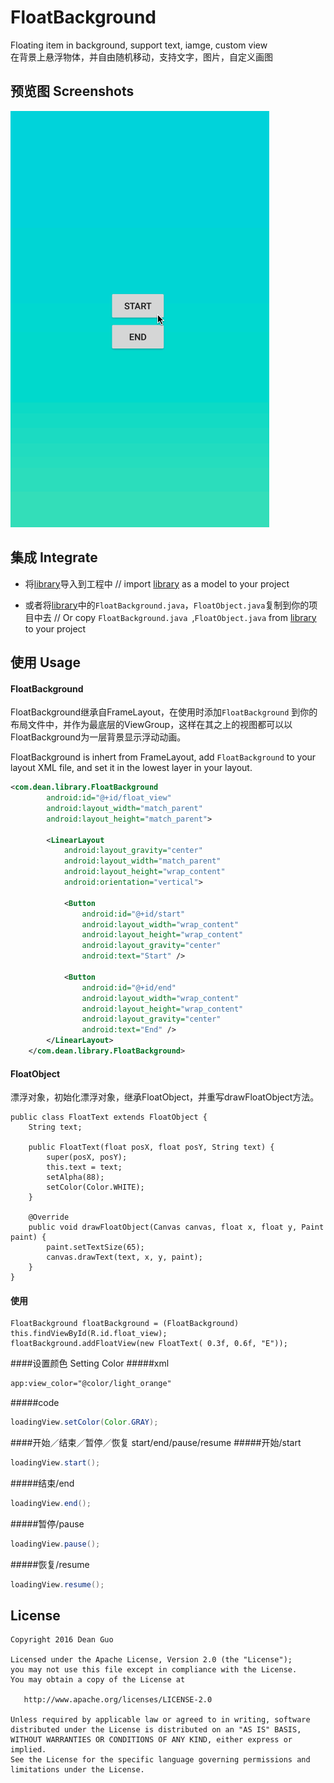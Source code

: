 # FloatBackground  

Floating item in background, support text, iamge, custom view  
在背景上悬浮物体，并自由随机移动，支持文字，图片，自定义画图  

## 预览图 Screenshots
![demo1](/screenshot/floatbackground.gif) 

## 集成 Integrate

*  将[library](/library)导入到工程中  // import [library](/library) as a model to your project
  
*  或者将[library](/library)中的`FloatBackground.java`，`FloatObject.java`复制到你的项目中去 // Or copy `FloatBackground.java `,`FloatObject.java` from [library](/library) to your project

## 使用 Usage
#### FloatBackground
FloatBackground继承自FrameLayout，在使用时添加`FloatBackground` 到你的布局文件中，并作为最底层的ViewGroup，这样在其之上的视图都可以以FloatBackground为一层背景显示浮动动画。

FloatBackground is inhert from FrameLayout, add `FloatBackground` to your layout XML file, and set it in the lowest layer in your layout.

```XML
<com.dean.library.FloatBackground
        android:id="@+id/float_view"
        android:layout_width="match_parent"
        android:layout_height="match_parent">

        <LinearLayout
            android:layout_gravity="center"
            android:layout_width="match_parent"
            android:layout_height="wrap_content"
            android:orientation="vertical">

            <Button
                android:id="@+id/start"
                android:layout_width="wrap_content"
                android:layout_height="wrap_content"
                android:layout_gravity="center"
                android:text="Start" />

            <Button
                android:id="@+id/end"
                android:layout_width="wrap_content"
                android:layout_height="wrap_content"
                android:layout_gravity="center"
                android:text="End" />
        </LinearLayout>
    </com.dean.library.FloatBackground>
```

#### FloatObject  
漂浮对象，初始化漂浮对象，继承FloatObject，并重写drawFloatObject方法。
```
public class FloatText extends FloatObject {
    String text;

    public FloatText(float posX, float posY, String text) {
        super(posX, posY);
        this.text = text;
        setAlpha(88);
        setColor(Color.WHITE);
    }

    @Override
    public void drawFloatObject(Canvas canvas, float x, float y, Paint paint) {
        paint.setTextSize(65);
        canvas.drawText(text, x, y, paint);
    }
}
```

#### 使用
```
FloatBackground floatBackground = (FloatBackground) this.findViewById(R.id.float_view);
floatBackground.addFloatView(new FloatText( 0.3f, 0.6f, "E"));
```

####设置颜色 Setting Color
#####xml

```xml
app:view_color="@color/light_orange"
```
#####code
```java
loadingView.setColor(Color.GRAY);
```

####开始／结束／暂停／恢复 start/end/pause/resume
#####开始/start
```java
loadingView.start();
``` 
#####结束/end
```java
loadingView.end();
``` 
#####暂停/pause
```java
loadingView.pause();
``` 
#####恢复/resume
```java
loadingView.resume();
``` 

## License
```
Copyright 2016 Dean Guo

Licensed under the Apache License, Version 2.0 (the "License");
you may not use this file except in compliance with the License.
You may obtain a copy of the License at

   http://www.apache.org/licenses/LICENSE-2.0

Unless required by applicable law or agreed to in writing, software
distributed under the License is distributed on an "AS IS" BASIS,
WITHOUT WARRANTIES OR CONDITIONS OF ANY KIND, either express or implied.
See the License for the specific language governing permissions and
limitations under the License.
```
